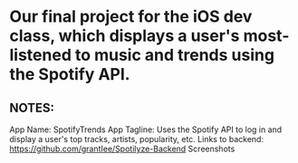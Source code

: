 # Our final project for the iOS dev class, which displays a user's most-listened to music and trends using the Spotify API.

## NOTES:
App Name: SpotifyTrends
App Tagline: Uses the Spotify API to log in and display a user's top tracks, artists, popularity, etc.
Links to backend: https://github.com/grantIee/Spotilyze-Backend
Screenshots 
